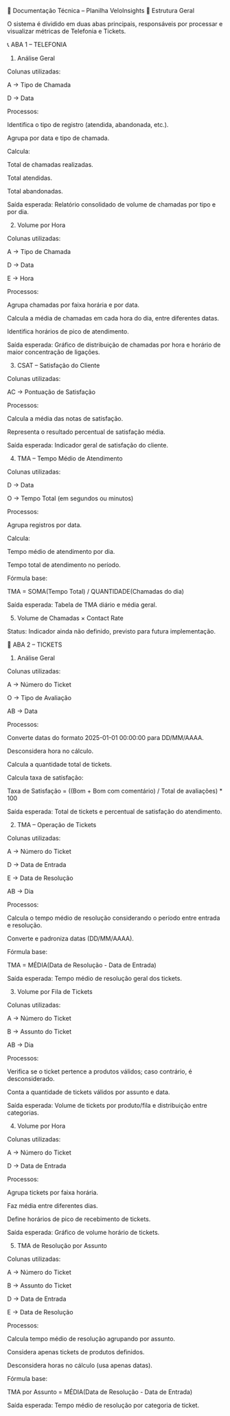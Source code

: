 📘 Documentação Técnica – Planilha VeloInsights
🧩 Estrutura Geral

O sistema é dividido em duas abas principais, responsáveis por processar e visualizar métricas de Telefonia e Tickets.

📞 ABA 1 – TELEFONIA
1. Análise Geral

Colunas utilizadas:

A → Tipo de Chamada

D → Data

Processos:

Identifica o tipo de registro (atendida, abandonada, etc.).

Agrupa por data e tipo de chamada.

Calcula:

Total de chamadas realizadas.

Total atendidas.

Total abandonadas.

Saída esperada:
Relatório consolidado de volume de chamadas por tipo e por dia.

2. Volume por Hora

Colunas utilizadas:

A → Tipo de Chamada

D → Data

E → Hora

Processos:

Agrupa chamadas por faixa horária e por data.

Calcula a média de chamadas em cada hora do dia, entre diferentes datas.

Identifica horários de pico de atendimento.

Saída esperada:
Gráfico de distribuição de chamadas por hora e horário de maior concentração de ligações.

3. CSAT – Satisfação do Cliente

Colunas utilizadas:

AC → Pontuação de Satisfação

Processos:

Calcula a média das notas de satisfação.

Representa o resultado percentual de satisfação média.

Saída esperada:
Indicador geral de satisfação do cliente.

4. TMA – Tempo Médio de Atendimento

Colunas utilizadas:

D → Data

O → Tempo Total (em segundos ou minutos)

Processos:

Agrupa registros por data.

Calcula:

Tempo médio de atendimento por dia.

Tempo total de atendimento no período.

Fórmula base:

TMA = SOMA(Tempo Total) / QUANTIDADE(Chamadas do dia)


Saída esperada:
Tabela de TMA diário e média geral.

5. Volume de Chamadas × Contact Rate

Status:
Indicador ainda não definido, previsto para futura implementação.

🎫 ABA 2 – TICKETS
1. Análise Geral

Colunas utilizadas:

A → Número do Ticket

O → Tipo de Avaliação

AB → Data

Processos:

Converte datas do formato 2025-01-01 00:00:00 para DD/MM/AAAA.

Desconsidera hora no cálculo.

Calcula a quantidade total de tickets.

Calcula taxa de satisfação:

Taxa de Satisfação = ((Bom + Bom com comentário) / Total de avaliações) * 100


Saída esperada:
Total de tickets e percentual de satisfação do atendimento.

2. TMA – Operação de Tickets

Colunas utilizadas:

A → Número do Ticket

D → Data de Entrada

E → Data de Resolução

AB → Dia

Processos:

Calcula o tempo médio de resolução considerando o período entre entrada e resolução.

Converte e padroniza datas (DD/MM/AAAA).

Fórmula base:

TMA = MÉDIA(Data de Resolução - Data de Entrada)


Saída esperada:
Tempo médio de resolução geral dos tickets.

3. Volume por Fila de Tickets

Colunas utilizadas:

A → Número do Ticket

B → Assunto do Ticket

AB → Dia

Processos:

Verifica se o ticket pertence a produtos válidos; caso contrário, é desconsiderado.

Conta a quantidade de tickets válidos por assunto e data.

Saída esperada:
Volume de tickets por produto/fila e distribuição entre categorias.

4. Volume por Hora

Colunas utilizadas:

A → Número do Ticket

D → Data de Entrada

Processos:

Agrupa tickets por faixa horária.

Faz média entre diferentes dias.

Define horários de pico de recebimento de tickets.

Saída esperada:
Gráfico de volume horário de tickets.

5. TMA de Resolução por Assunto

Colunas utilizadas:

A → Número do Ticket

B → Assunto do Ticket

D → Data de Entrada

E → Data de Resolução

Processos:

Calcula tempo médio de resolução agrupando por assunto.

Considera apenas tickets de produtos definidos.

Desconsidera horas no cálculo (usa apenas datas).

Fórmula base:

TMA por Assunto = MÉDIA(Data de Resolução - Data de Entrada)


Saída esperada:
Tempo médio de resolução por categoria de ticket.